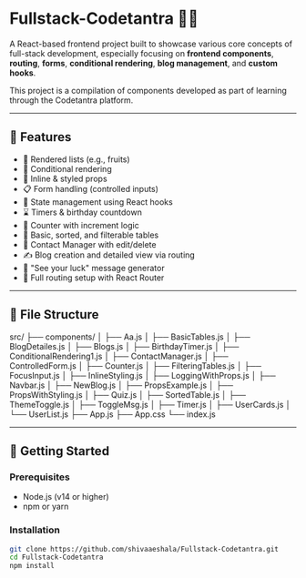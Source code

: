 # Fullstack-Codetantra 🧑‍💻

A React-based frontend project built to showcase various core concepts of full-stack development, especially focusing on **frontend components**, **routing**, **forms**, **conditional rendering**, **blog management**, and **custom hooks**.

This project is a compilation of components developed as part of learning through the Codetantra platform.

---

## 🧩 Features

- 🍎 Rendered lists (e.g., fruits)
- 🧠 Conditional rendering
- 🎨 Inline & styled props
- 📋 Form handling (controlled inputs)
- 🔁 State management using React hooks
- ⌛ Timers & birthday countdown
- 🔢 Counter with increment logic
- 📃 Basic, sorted, and filterable tables
- 🧾 Contact Manager with edit/delete
- ✍️ Blog creation and detailed view via routing
- 🎲 "See your luck" message generator
- 🧭 Full routing setup with React Router

---

## 📁 File Structure

src/
├── components/
│ ├── Aa.js
│ ├── BasicTables.js
│ ├── BlogDetailes.js
│ ├── Blogs.js
│ ├── BirthdayTimer.js
│ ├── ConditionalRendering1.js
│ ├── ContactManager.js
│ ├── ControlledForm.js
│ ├── Counter.js
│ ├── FilteringTables.js
│ ├── FocusInput.js
│ ├── InlineStyling.js
│ ├── LoggingWithProps.js
│ ├── Navbar.js
│ ├── NewBlog.js
│ ├── PropsExample.js
│ ├── PropsWithStyling.js
│ ├── Quiz.js
│ ├── SortedTable.js
│ ├── ThemeToggle.js
│ ├── ToggleMsg.js
│ ├── Timer.js
│ ├── UserCards.js
│ └── UserList.js
├── App.js
├── App.css
└── index.js


---

## 🚀 Getting Started

### Prerequisites

- Node.js (v14 or higher)
- npm or yarn

### Installation

```bash
git clone https://github.com/shivaaeshala/Fullstack-Codetantra.git
cd Fullstack-Codetantra
npm install
